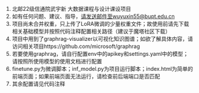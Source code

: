 1. 北邮22级信通院武宇新 大数据课程与设计课设项目
2. 如有任何问题、建议、指导，请发送邮件至wuyuxin55@bupt.edu.cn
3. 项目尚未合并权重，只上传了LoRA微调的少量权重文件；故使用前请先下载相关基础模型并按照代码注释配置相关路径（建议于魔塔社区下载）
4. 项目中用到了graphrag-visualizer以可视化知识图谱；如欲了解具体内容，请访问相关项目https://github.com/microsoft/graphrag
5. 若要使用graphrag，请自行配置env中的apikey和settings.yaml中的模型；请按照所使用模型的使用文档进行配置
6. finetune.py为微调脚本；inf_model.py为项目运行脚本；index.html为简单的前端页面；如果前端页面无法运行，请检查前后端端口是否匹配
7. 其余配置请见代码注释
